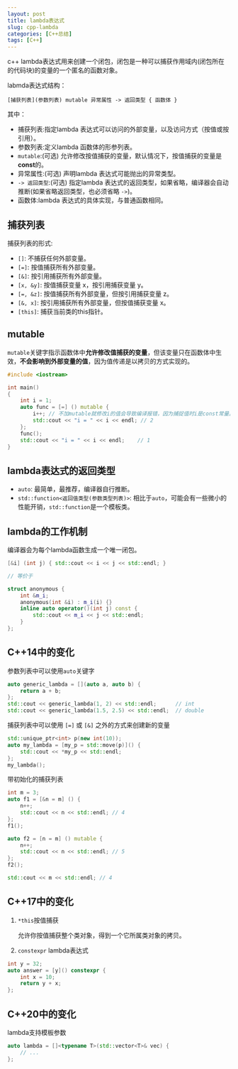```yaml
---
layout: post
title: lambda表达式
slug: cpp-lambda
categories: [C++总结]
tags: [C++]
---
```


c++ lambda表达式用来创建一个闭包，闭包是一种可以捕获作用域内(闭包所在的代码块)的变量的一个匿名的函数对象。

labmda表达式结构：
```
[捕获列表](参数列表) mutable 异常属性 -> 返回类型 { 函数体 }
```
其中：﻿
+ 捕获列表:指定lambda 表达式可以访问的外部变量，以及访问方式（按值或按引用）。
+ 参数列表:定义lambda 函数体的形参列表。
+ `mutable`:(可选) 允许修改按值捕获的变量，默认情况下，按值捕获的变量是**const**的。
+ 异常属性:(可选) 声明lambda 表达式可能抛出的异常类型。
+ `-> 返回类型`:(可选) 指定lambda 表达式的返回类型，如果省略，编译器会自动推断(如果省略返回类型，也必须省略 `->`)。
+ 函数体:lambda 表达式的具体实现，与普通函数相同。

## 捕获列表

捕获列表的形式:
+ `[]`: 不捕获任何外部变量。
+ `[=]`: 按值捕获所有外部变量。
+ `[&]`: 按引用捕获所有外部变量。
+ `[x, &y]`: 按值捕获变量 x，按引用捕获变量 y。
+ `[=, &z]`: 按值捕获所有外部变量，但按引用捕获变量 z。
+ `[&, x]`: 按引用捕获所有外部变量，但按值捕获变量 x。
+ `[this]`: 捕获当前类的this指针。

## mutable

`mutable`关键字指示函数体中**允许修改值捕获的变量**，但该变量只在函数体中生效，**不会影响到外部变量的值**，因为值传递是以拷贝的方式实现的。
```cpp
#include <iostream>

int main()
{
    int i = 1;
    auto func = [=] () mutable {
        i++; // 不加mutable就修改i的值会导致编译报错，因为捕捉值时i是const常量。
        std::cout << "i = " << i << endl; // 2
    };
    func();
    std::cout << "i = " << i << endl;    // 1
}
```
## lambda表达式的返回类型
+ `auto`: 最简单，最推荐，编译器自行推断。
+ `std::function<返回值类型(参数类型列表)>`: 相比于`auto`，可能会有一些微小的性能开销，`std::function`是一个模板类。

## lambda的工作机制
编译器会为每个lambda函数生成一个唯一闭包。
```cpp
[&i] (int j) { std::cout << i << j << std::endl; }

// 等价于

struct anonymous {
    int &m_i;
    anonymous(int &i) : m_i(i) {}
    inline auto operator()(int j) const {
        std::cout << m_i << j << std::endl;
    }
};
```

## C++14中的变化

参数列表中可以使用`auto`关键字

```cpp
auto generic_lambda = [](auto a, auto b) {
    return a + b;
};
std::cout << generic_lambda(1, 2) << std::endl;      // int
std::cout << generic_lambda(1.5, 2.5) << std::endl;  // double
```

捕获列表中可以使用 `[=]` 或 `[&]` 之外的方式来创建新的变量

```cpp
std::unique_ptr<int> p(new int(10));
auto my_lambda = [my_p = std::move(p)]() {
    std::cout << *my_p << std::endl;
};
my_lambda();
```

带初始化的捕获列表

```cpp
int m = 3;
auto f1 = [&n = m] () {
    n++;
    std::cout << n << std::endl; // 4
};
f1();

auto f2 = [n = m] () mutable {
    n++;
    std::cout << n << std::endl; // 5
};
f2();

std::cout << m << std::endl; // 4
```
## C++17中的变化

1. `*this`按值捕获

    允许你按值捕获整个类对象，得到一个它所属类对象的拷贝。
1. `constexpr` lambda表达式

```cpp
int y = 32;
auto answer = [y]() constexpr {
    int x = 10;
    return y + x;
};
```

## C++20中的变化

lambda支持模板参数

```cpp
auto lambda = []<typename T>(std::vector<T>& vec) {
    // ...
};
```
